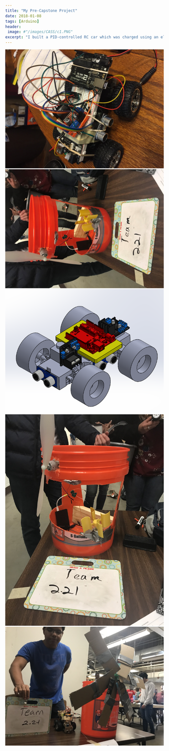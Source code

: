 ```yaml
---
title: "My Pre-Capstone Project"
date: 2018-01-08
tags: [Arduino]
header:
 image: #"/images/CASS/c1.PNG"
excerpt: "I built a PID-controlled RC car which was charged using an electric turbine."
---
```

<img src="/images/precap/pc1.jpg">
<img src="/images/precap/pc2.jpg">
<img src="/images/precap/pc3.png">
<img src="/images/precap/pc4.JPG">
<img src="/images/precap/pc5.JPG">